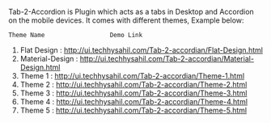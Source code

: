 Tab-2-Accordion is Plugin which acts as a tabs in Desktop and Accordion on the mobile devices. It comes with different themes, Example below:

    Theme Name                  Demo Link
1. Flat Design : http://ui.techhysahil.com/Tab-2-accordian/Flat-Design.html
2. Material-Design : http://ui.techhysahil.com/Tab-2-accordian/Material-Design.html
3. Theme 1 : http://ui.techhysahil.com/Tab-2-accordian/Theme-1.html
4. Theme 2 : http://ui.techhysahil.com/Tab-2-accordian/Theme-2.html
5. Theme 3 : http://ui.techhysahil.com/Tab-2-accordian/Theme-3.html
6. Theme 4 : http://ui.techhysahil.com/Tab-2-accordian/Theme-4.html
7. Theme 5 : http://ui.techhysahil.com/Tab-2-accordian/Theme-5.html


